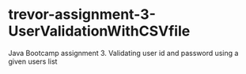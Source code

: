 # trevor-assignment-3-UserValidationWithCSVfile
Java Bootcamp assignment 3. Validating user id and password using a given users list
